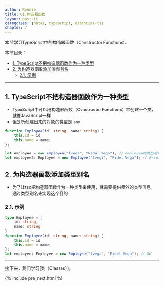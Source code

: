 ```yaml
---
author: Ronnie
title: 01.构造器函数
layout: post-it
categories: [notes, typescript, essential-ts]
chapter: 7
---
```


<!-- # 构造器函数（Constructor Functions） -->
本节学习TypeScript中的构造器函数（Constructor Functions）。

本节目录：
<!-- TOC -->

- [1. TypeScript不把构造器函数作为一种类型](#1-typescript不把构造器函数作为一种类型)
- [2. 为构造器函数添加类型别名](#2-为构造器函数添加类型别名)
    - [2.1. 示例](#21-示例)

<!-- /TOC -->

---

## 1. TypeScript不把构造器函数作为一种类型
- TypeScript中可以用构造器函数（Constructor Functions）来创建一个类，就像JavaScript一样
- 但是所创建出来的对象的类型是 `any`

```typescript
function Employee(id: string, name: string) {
    this.id = id;
    this.name = name;
};

let employee = new Employee("fvega", "Fidel Vega"); // employee的类型是any，而不是Employee
let employee2: Employee = new Employee("fvega", "Fidel Vega"); // Error: 'Employee' refers to a value, but is being used as a type here.ts(2749)
```

## 2. 为构造器函数添加类型别名
- 为了让tsc把构造器函数作为一种类型来使用，就需要提供额外的类型信息，通过类型别名来实现这个目的

### 2.1. 示例

```typescript
type Employee = {
    id: string,
    name: string
}
function Employee(id: string, name: string) {
    this.id = id;
    this.name = name;
};
let employee: Employee = new Employee("fvega", "Fidel Vega"); // OK
```

---

接下来，我们学习[类（Classes）]。

{% include pre_next.html %}
